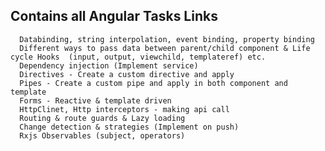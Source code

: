 ## Contains all Angular Tasks Links
      Databinding, string interpolation, event binding, property binding
      Different ways to pass data between parent/child component & Life cycle Hooks  (input, output, viewchild, templateref) etc.
      Dependency injection (Implement service)
      Directives - Create a custom directive and apply
      Pipes - Create a custom pipe and apply in both component and template
      Forms - Reactive & template driven
      HttpClinet, Http interceptors - making api call
      Routing & route guards & Lazy loading
      Change detection & strategies (Implement on push)
      Rxjs Observables (subject, operators)
